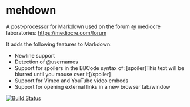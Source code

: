 mehdown
=======

A post-processor for Markdown used on the forum @ mediocre laboratories: https://mediocre.com/forum

It adds the following features to Markdown:
- Newline support
- Detection of @usernames
- Support for spoilers in the BBCode syntax of: [spoiler]This text will be blurred until you mouse over it[/spoiler]
- Support for Vimeo and YouTube video embeds
- Support for opening external links in a new browser tab/window

[![Build Status](https://travis-ci.org/mediocre/mehdown.png?branch=master)](https://travis-ci.org/mediocre/mehdown)
